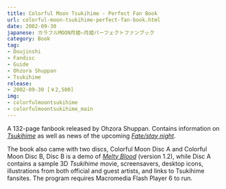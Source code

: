 ```yaml
---
title: Colorful Moon Tsukihime - Perfect Fan Book
url: colorful-moon-tsukihime-perfect-fan-book.html
date: 2002-09-30
japanese: カラフルMOON月姫―月姫パーフェクトファンブック
category: Book
tag:
- Doujinshi
- Fandisc
- Guide
- Ohzora Shuppan
- Tsukihime
release:
- 2002-09-30 [￥2,500]
img:
- colorfulmoontsukihime
- colorfulmoontsukihime_main
---
```


A 132-page fanbook released by Ohzora Shuppan. Contains information on [*Tsukihime*](tsukihime.html) as well as news of the upcoming [*Fate/stay night*](fate-stay-night.html).

The book also came with two discs, Colorful Moon Disc A and Colorful Moon Disc B, Disc B is a demo of [*Melty Blood*](melty-blood.html) (version 1.2), while Disc A contains a sample 3D *Tsukihime* movie, screensavers, desktop icons, illustrations from both official and guest artists, and links to Tsukihime fansites. The program requires Macromedia Flash Player 6 to run.
